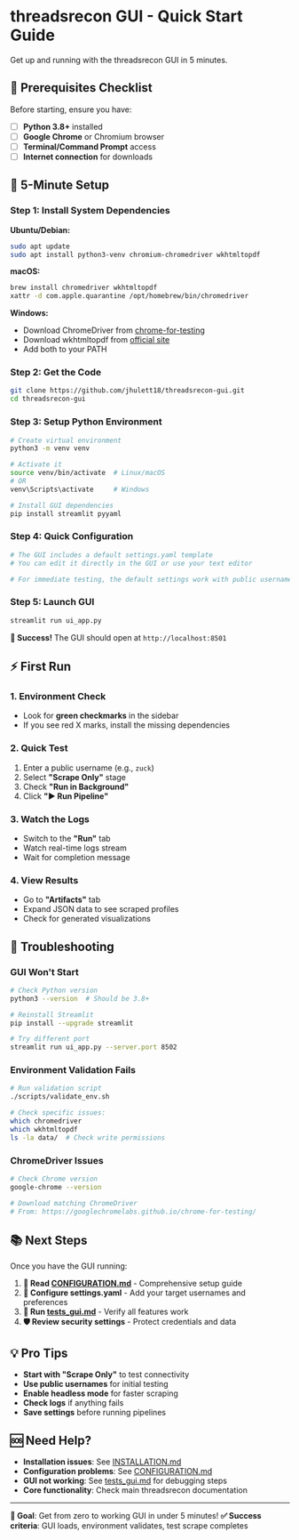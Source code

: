 # threadsrecon GUI - Quick Start Guide

Get up and running with the threadsrecon GUI in 5 minutes.

## 🎯 Prerequisites Checklist

Before starting, ensure you have:
- [ ] **Python 3.8+** installed
- [ ] **Google Chrome** or Chromium browser
- [ ] **Terminal/Command Prompt** access
- [ ] **Internet connection** for downloads

## 🚀 5-Minute Setup

### Step 1: Install System Dependencies

**Ubuntu/Debian:**
```bash
sudo apt update
sudo apt install python3-venv chromium-chromedriver wkhtmltopdf
```

**macOS:**
```bash
brew install chromedriver wkhtmltopdf
xattr -d com.apple.quarantine /opt/homebrew/bin/chromedriver
```

**Windows:**
- Download ChromeDriver from [chrome-for-testing](https://googlechromelabs.github.io/chrome-for-testing/)
- Download wkhtmltopdf from [official site](https://wkhtmltopdf.org/downloads.html)
- Add both to your PATH

### Step 2: Get the Code
```bash
git clone https://github.com/jhulett18/threadsrecon-gui.git
cd threadsrecon-gui
```

### Step 3: Setup Python Environment
```bash
# Create virtual environment
python3 -m venv venv

# Activate it
source venv/bin/activate  # Linux/macOS
# OR
venv\Scripts\activate     # Windows

# Install GUI dependencies
pip install streamlit pyyaml
```

### Step 4: Quick Configuration
```bash
# The GUI includes a default settings.yaml template
# You can edit it directly in the GUI or use your text editor

# For immediate testing, the default settings work with public usernames
```

### Step 5: Launch GUI
```bash
streamlit run ui_app.py
```

**🎉 Success!** The GUI should open at `http://localhost:8501`

## ⚡ First Run

### 1. Environment Check
- Look for **green checkmarks** in the sidebar
- If you see red X marks, install the missing dependencies

### 2. Quick Test
1. Enter a public username (e.g., `zuck`)
2. Select **"Scrape Only"** stage
3. Check **"Run in Background"**
4. Click **"▶ Run Pipeline"**

### 3. Watch the Logs
- Switch to the **"Run"** tab
- Watch real-time logs stream
- Wait for completion message

### 4. View Results
- Go to **"Artifacts"** tab
- Expand JSON data to see scraped profiles
- Check for generated visualizations

## 🔧 Troubleshooting

### GUI Won't Start
```bash
# Check Python version
python3 --version  # Should be 3.8+

# Reinstall Streamlit
pip install --upgrade streamlit

# Try different port
streamlit run ui_app.py --server.port 8502
```

### Environment Validation Fails
```bash
# Run validation script
./scripts/validate_env.sh

# Check specific issues:
which chromedriver
which wkhtmltopdf
ls -la data/  # Check write permissions
```

### ChromeDriver Issues
```bash
# Check Chrome version
google-chrome --version

# Download matching ChromeDriver
# From: https://googlechromelabs.github.io/chrome-for-testing/
```

## 📚 Next Steps

Once you have the GUI running:

1. **📖 Read [CONFIGURATION.md](CONFIGURATION.md)** - Comprehensive setup guide
2. **🔧 Configure settings.yaml** - Add your target usernames and preferences  
3. **🧪 Run [tests_gui.md](tests_gui.md)** - Verify all features work
4. **🛡️ Review security settings** - Protect credentials and data

## 💡 Pro Tips

- **Start with "Scrape Only"** to test connectivity
- **Use public usernames** for initial testing
- **Enable headless mode** for faster scraping
- **Check logs** if anything fails
- **Save settings** before running pipelines

## 🆘 Need Help?

- **Installation issues**: See [INSTALLATION.md](INSTALLATION.md)
- **Configuration problems**: See [CONFIGURATION.md](CONFIGURATION.md)  
- **GUI not working**: See [tests_gui.md](tests_gui.md) for debugging steps
- **Core functionality**: Check main threadsrecon documentation

---

**🎯 Goal**: Get from zero to working GUI in under 5 minutes!
**✅ Success criteria**: GUI loads, environment validates, test scrape completes